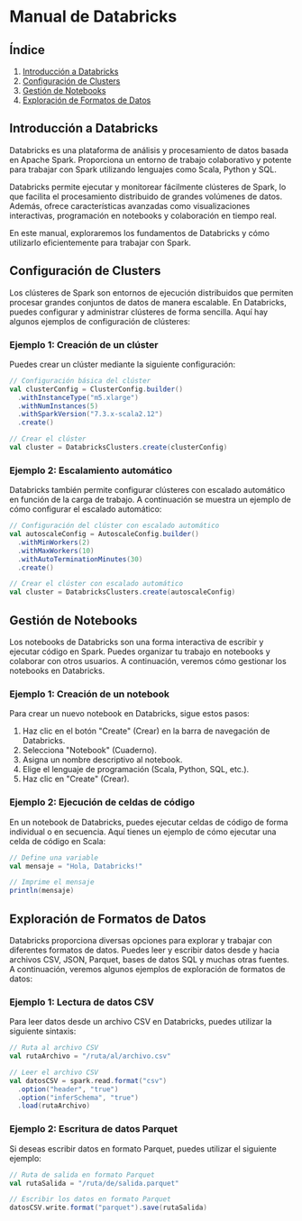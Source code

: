 # Manual de Databricks

## Índice

1. [Introducción a Databricks](#introducción-a-databricks)
2. [Configuración de Clusters](#configuración-de-clusters)
3. [Gestión de Notebooks](#gestión-de-notebooks)
4. [Exploración de Formatos de Datos](#exploración-de-formatos-de-datos)

## Introducción a Databricks

Databricks es una plataforma de análisis y procesamiento de datos basada en Apache Spark. Proporciona un entorno de trabajo colaborativo y potente para trabajar con Spark utilizando lenguajes como Scala, Python y SQL.

Databricks permite ejecutar y monitorear fácilmente clústeres de Spark, lo que facilita el procesamiento distribuido de grandes volúmenes de datos. Además, ofrece características avanzadas como visualizaciones interactivas, programación en notebooks y colaboración en tiempo real.

En este manual, exploraremos los fundamentos de Databricks y cómo utilizarlo eficientemente para trabajar con Spark.

## Configuración de Clusters

Los clústeres de Spark son entornos de ejecución distribuidos que permiten procesar grandes conjuntos de datos de manera escalable. En Databricks, puedes configurar y administrar clústeres de forma sencilla. Aquí hay algunos ejemplos de configuración de clústeres:

### Ejemplo 1: Creación de un clúster

Puedes crear un clúster mediante la siguiente configuración:

```scala
// Configuración básica del clúster
val clusterConfig = ClusterConfig.builder()
  .withInstanceType("m5.xlarge")
  .withNumInstances(5)
  .withSparkVersion("7.3.x-scala2.12")
  .create()

// Crear el clúster
val cluster = DatabricksClusters.create(clusterConfig)
```

### Ejemplo 2: Escalamiento automático

Databricks también permite configurar clústeres con escalado automático en función de la carga de trabajo. A continuación se muestra un ejemplo de cómo configurar el escalado automático:

```scala
// Configuración del clúster con escalado automático
val autoscaleConfig = AutoscaleConfig.builder()
  .withMinWorkers(2)
  .withMaxWorkers(10)
  .withAutoTerminationMinutes(30)
  .create()

// Crear el clúster con escalado automático
val cluster = DatabricksClusters.create(autoscaleConfig)
```

## Gestión de Notebooks

Los notebooks de Databricks son una forma interactiva de escribir y ejecutar código en Spark. Puedes organizar tu trabajo en notebooks y colaborar con otros usuarios. A continuación, veremos cómo gestionar los notebooks en Databricks.

### Ejemplo 1: Creación de un notebook

Para crear un nuevo notebook en Databricks, sigue estos pasos:

1. Haz clic en el botón "Create" (Crear) en la barra de navegación de Databricks.
2. Selecciona "Notebook" (Cuaderno).
3. Asigna un nombre descriptivo al notebook.
4. Elige el lenguaje de programación (Scala, Python, SQL, etc.).
5. Haz clic en "Create" (Crear).

### Ejemplo 2: Ejecución de celdas de código

En un notebook de Databricks, puedes ejecutar celdas de código de forma individual o en secuencia. Aquí tienes un ejemplo de cómo ejecutar una celda de código en Scala:

```scala
// Define una variable
val mensaje = "Hola, Databricks!"

// Imprime el mensaje
println(mensaje)
```

## Exploración de Formatos de Datos

Databricks proporciona diversas opciones para explorar y trabajar con diferentes formatos de datos. Puedes leer y escribir datos desde y hacia archivos CSV, JSON, Parquet, bases de datos SQL y muchas otras fuentes. A continuación, veremos algunos ejemplos de exploración de formatos de datos:

### Ejemplo 1: Lectura de datos CSV

Para leer datos desde un archivo CSV en Databricks, puedes utilizar la siguiente sintaxis:

```scala
// Ruta al archivo CSV
val rutaArchivo = "/ruta/al/archivo.csv"

// Leer el archivo CSV
val datosCSV = spark.read.format("csv")
  .option("header", "true")
  .option("inferSchema", "true")
  .load(rutaArchivo)
```

### Ejemplo 2: Escritura de datos Parquet

Si deseas escribir datos en formato Parquet, puedes utilizar el siguiente ejemplo:

```scala
// Ruta de salida en formato Parquet
val rutaSalida = "/ruta/de/salida.parquet"

// Escribir los datos en formato Parquet
datosCSV.write.format("parquet").save(rutaSalida)
```

